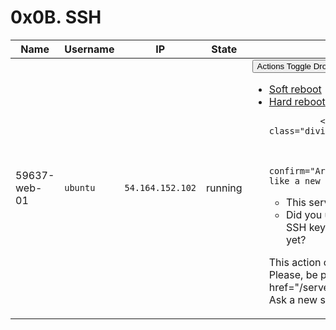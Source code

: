 # 0x0B. SSH

<table class="table table-striped">
  <thead>
    <tr>
      <th>Name</th>
      <th>Username</th>
      <th>IP</th>
      <th>State</th>
      <th></th>
    </tr>
  </thead>

  <tbody>
      <tr>
        <td>59637-web-01</td>
        <td><code>ubuntu</code></td>
        <td><code>54.164.152.102</code></td>
        <td>running</td>
        <td>
          <div class="btn-group">
            <button type="button" class="btn btn-sm btn-default dropdown-toggle" data-toggle="dropdown">
              Actions
              <span class="caret"></span>
              <span class="sr-only">Toggle Dropdown</span>
            </button>
            <ul class="dropdown-menu dropdown-menu-right">
                <li><a data-confirm="Are you sure to reboot 59637-web-01?" href="/servers/9390/soft_reboot">Soft reboot</a></li>
                  <li><a data-confirm="Are you sure to hard reboot 59637-web-01?" href="/servers/9390/hard_reboot">Hard reboot</a></li>

              <li role="separator" class="divider"></li>

                <li>
                  <a data-confirm="Are you sure you'd like a new server?
- This server will be destroyed
- Did you update your public SSH key in your user profile yet?

This action can take time...
Please, be patient..." href="/servers/9390/ask_new">
                    Ask a new server
</a>                </li>
            </ul>
          </div>
        </td>
      </tr>
    
  </tbody>
</table>
